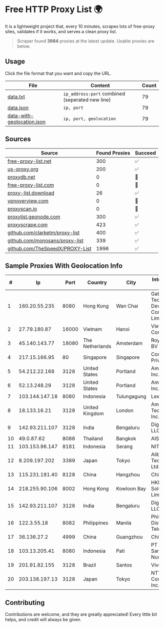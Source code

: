 
# Free HTTP Proxy List 🌍

It is a lightweight project that, every 10 minutes, scrapes lots of free-proxy sites, validates if it works, and serves a clean proxy list.


> Scraper found **3984** proxies at the latest update. Usable proxies are below.

## Usage

Click the file format that you want and copy the URL.


|File|Content|Count|
|----|-------|-----|
|[data.txt](https://raw.githubusercontent.com/themiralay/Proxy-List-World/master/data.txt)|`ip_address:port` combined (seperated new line)|79|
|[data.json](https://raw.githubusercontent.com/themiralay/Proxy-List-World/master/data.json)|`ip, port`|79|
|[data-with-geolocation.json](https://raw.githubusercontent.com/themiralay/Proxy-List-World/master/data-with-geolocation.json)|`ip, port, geolocation`|79|

## Sources

|Source|Found Proxies|Succeed|
|------|-------------|-------|
|[free-proxy-list.net](https://free-proxy-list.net)|300|✅|
|[us-proxy.org](https://www.us-proxy.org)|200|✅|
|[proxydb.net](http://proxydb.net)|0|🚫|
|[free-proxy-list.com](https://free-proxy-list.com/?page=&port=&type%5B%5D=http&type%5B%5D=https&up_time=0&search=Search)|0|🚫|
|[proxy-list.download](https://www.proxy-list.download/HTTP)|26|✅|
|[vpnoverview.com](https://vpnoverview.com/privacy/anonymous-browsing/free-proxy-servers)|0|🚫|
|[proxyscan.io](https://www.proxyscan.io)|0|🚫|
|[proxylist.geonode.com](https://proxylist.geonode.com/api/proxy-list?limit=300&page=1&sort_by=lastChecked&sort_type=desc&protocols=http,https)|300|✅|
|[proxyscrape.com](https://api.proxyscrape.com/v2/?request=displayproxies&protocol=http&timeout=10000&country=all&ssl=all&anonymity=all)|423|✅|
|[github.com/clarketm/proxy-list](https://raw.githubusercontent.com/clarketm/proxy-list/master/proxy-list-raw.txt)|400|✅|
|[github.com/monosans/proxy-list](https://raw.githubusercontent.com/monosans/proxy-list/main/proxies/http.txt)|339|✅|
|[github.com/TheSpeedX/PROXY-List](https://raw.githubusercontent.com/TheSpeedX/PROXY-List/master/http.txt)|1996|✅|


## Sample Proxies With Geolocation Info

|#|Ip|Port|Country|City|Internet Service Provider|
|-|--|----|-------|----|-------------------------|
|1|160.20.55.235|8080|Hong Kong|Wan Chai|Gateway Technology Development Company Limited|
|2|27.79.180.87|16000|Vietnam|Hanoi|Viettel Corporation|
|3|45.140.143.77|18080|The Netherlands|Amsterdam|RoyaleHosting BV|
|4|217.15.166.95|80|Singapore|Singapore|Contabo Asia Private Limited|
|5|54.212.22.168|3128|United States|Portland|Amazon.com, Inc.|
|6|52.13.248.29|3128|United States|Portland|Amazon.com, Inc.|
|7|103.144.147.18|8080|Indonesia|Tulungagung|Lexxa Data|
|8|18.133.16.21|3128|United Kingdom|London|Amazon Technologies Inc.|
|9|142.93.211.107|3128|India|Bengaluru|DigitalOcean, LLC|
|10|49.0.87.62|8088|Thailand|Bangkok|AIS-Fibre|
|11|103.153.96.147|8181|Indonesia|Serang|NITNET|
|12|8.209.197.202|3389|Japan|Tokyo|Alibaba (US) Technology Co., Ltd.|
|13|115.231.181.40|8128|China|Hangzhou|China Telecom|
|14|218.255.90.106|8002|Hong Kong|Kowloon Bay|HKBN Enterprise Solutions HK Limited|
|15|142.93.211.107|3128|India|Bengaluru|DigitalOcean, LLC|
|16|122.3.55.18|8082|Philippines|Manila|Philippine Long Distance Telephone Co.|
|17|36.136.27.2|4999|China|Guangzhou|China Mobile|
|18|103.13.205.41|8080|Indonesia|Pati|PT Jaringanku Sarana Nusantara Pati|
|19|201.91.82.155|3128|Brazil|Santos|Vivo|
|20|203.138.197.13|3128|Japan|Tokyo|NTT PC Communications, Inc.|



## Contributing

Contributions are welcome, and they are greatly appreciated! Every
little bit helps, and credit will always be given.

